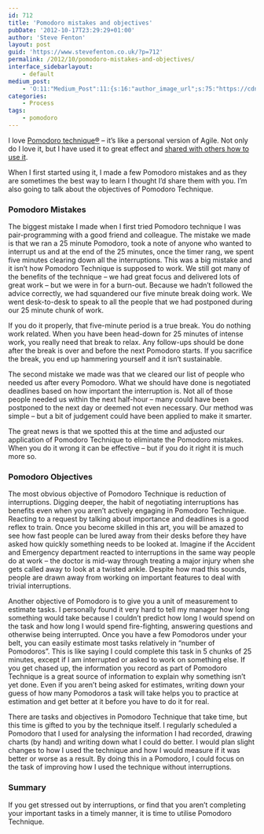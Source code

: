 ```yaml
---
id: 712
title: 'Pomodoro mistakes and objectives'
pubDate: '2012-10-17T23:29:29+01:00'
author: 'Steve Fenton'
layout: post
guid: 'https://www.stevefenton.co.uk/?p=712'
permalink: /2012/10/pomodoro-mistakes-and-objectives/
interface_sidebarlayout:
    - default
medium_post:
    - 'O:11:"Medium_Post":11:{s:16:"author_image_url";s:75:"https://cdn-images-1.medium.com/fit/c/400/400/1*eXkhfEuF41g5W_xnc_ydLA.jpeg";s:10:"author_url";s:38:"https://medium.com/@steve.fenton.co.uk";s:11:"byline_name";N;s:12:"byline_email";N;s:10:"cross_link";s:3:"yes";s:2:"id";s:12:"55ebd4fb4611";s:21:"follower_notification";s:3:"yes";s:7:"license";s:19:"all-rights-reserved";s:14:"publication_id";s:2:"-1";s:6:"status";s:5:"draft";s:3:"url";s:51:"https://medium.com/@steve.fenton.co.uk/55ebd4fb4611";}'
categories:
    - Process
tags:
    - pomodoro
---
```


I love [Pomodoro technique®](https://www.stevefenton.co.uk/2011/10/The-Pomodoro-Technique/) – it’s like a personal version of Agile. Not only do I love it, but I have used it to great effect and [shared with others how to use it](https://www.stevefenton.co.uk/2012/03/Pomodoro-Technique-In-25-Minutes/).

When I first started using it, I made a few Pomodoro mistakes and as they are sometimes the best way to learn I thought I’d share them with you. I’m also going to talk about the objectives of Pomodoro Technique.

### Pomodoro Mistakes

The biggest mistake I made when I first tried Pomodoro technique I was pair-programming with a good friend and colleague. The mistake we made is that we ran a 25 minute Pomodoro, took a note of anyone who wanted to interrupt us and at the end of the 25 minutes, once the timer rang, we spent five minutes clearing down all the interruptions. This was a big mistake and it isn’t how Pomodoro Technique is supposed to work. We still got many of the benefits of the technique – we had great focus and delivered lots of great work – but we were in for a burn-out. Because we hadn’t followed the advice correctly, we had squandered our five minute break doing work. We went desk-to-desk to speak to all the people that we had postponed during our 25 minute chunk of work.

If you do it properly, that five-minute period is a true break. You do nothing work related. When you have been head-down for 25 minutes of intense work, you really need that break to relax. Any follow-ups should be done after the break is over and before the next Pomodoro starts. If you sacrifice the break, you end up hammering yourself and it isn’t sustainable.

The second mistake we made was that we cleared our list of people who needed us after every Pomodoro. What we should have done is negotiated deadlines based on how important the interruption is. Not all of those people needed us within the next half-hour – many could have been postponed to the next day or deemed not even necessary. Our method was simple – but a bit of judgement could have been applied to make it smarter.

The great news is that we spotted this at the time and adjusted our application of Pomodoro Technique to eliminate the Pomodoro mistakes. When you do it wrong it can be effective – but if you do it right it is much more so.

### Pomodoro Objectives

The most obvious objective of Pomodoro Technique is reduction of interruptions. Digging deeper, the habit of negotiating interruptions has benefits even when you aren’t actively engaging in Pomodoro Technique. Reacting to a request by talking about importance and deadlines is a good reflex to train. Once you become skilled in this art, you will be amazed to see how fast people can be lured away from their desks before they have asked how quickly something needs to be looked at. Imagine if the Accident and Emergency department reacted to interruptions in the same way people do at work – the doctor is mid-way through treating a major injury when she gets called away to look at a twisted ankle. Despite how mad this sounds, people are drawn away from working on important features to deal with trivial interruptions.

Another objective of Pomodoro is to give you a unit of measurement to estimate tasks. I personally found it very hard to tell my manager how long something would take because I couldn’t predict how long I would spend on the task and how long I would spend fire-fighting, answering questions and otherwise being interrupted. Once you have a few Pomodoros under your belt, you can easily estimate most tasks relatively in “number of Pomodoros”. This is like saying I could complete this task in 5 chunks of 25 minutes, except if I am interrupted or asked to work on something else. If you get chased up, the information you record as part of Pomodoro Technique is a great source of information to explain why something isn’t yet done. Even if you aren’t being asked for estimates, writing down your guess of how many Pomodoros a task will take helps you to practice at estimation and get better at it before you have to do it for real.

There are tasks and objectives in Pomodoro Technique that take time, but this time is gifted to you by the technique itself. I regularly scheduled a Pomodoro that I used for analysing the information I had recorded, drawing charts (by hand) and writing down what I could do better. I would plan slight changes to how I used the technique and how I would measure if it was better or worse as a result. By doing this in a Pomodoro, I could focus on the task of improving how I used the technique without interruptions.

### Summary

If you get stressed out by interruptions, or find that you aren’t completing your important tasks in a timely manner, it is time to utilise Pomodoro Technique.